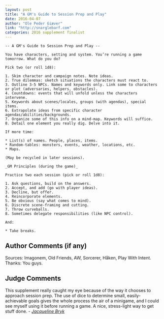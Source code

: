 ```yaml
---
layout: post
title: "A GM's Guide to Session Prep and Play"
date: 2016-04-07
author: "Ole Peder Giæver"
link: "http://snarglebarf.com"
categories: 2016 supplement finalist
---
```

```
-- A GM's Guide to Session Prep and Play --

You have characters, setting and system. You’re running a game tomorrow. What do you do?

Pick two (or roll 1d8):

1. Skim character and campaign notes. Note ideas.
2. True dilemmas: sketch situations the characters must react to.
3. Outline 3-5 NPCs. Names and keywords only. Link some to characters or plot (adversaries, helpers, obstacles).
4. Countdowns: events that will unfold unless the characters intervene.
5. Keywords about scenes/locales, groups (with agendas), special items. 
6. Extrapolate ideas from specific character agendas/abilities/backgrounds.
7. Organize some of this info on a mind-map. Keywords will suffice.
8. Detail one element you really dig. Delve into it.

If more time:

* List(s) of names. People, places, items.
* Random-tables: monsters, events, weather, locations, etc. 
* Maps.

(May be recycled in later sessions). 

_GM Principles (during the game)_

Practice two each session (pick or roll 1d8):

1. Ask questions, build on the answers.
2. Accept, and add (go with player ideas).
3. Decline, but offer.
4. Reincorporate elements.
5. Be obvious (say what comes to mind).
6. Discrete scene-framing and cutting.
7. Throw curveballs.
8. Sometimes delegate responsibilities (like NPC control).

And:

* Take breaks.
```
## Author Comments (if any)

Sources: Imagonem, Old Friends, AW, Sorcerer, Håken, Play With Intent.
Thanks: You guys.

## Judge Comments
 
This supplement really caught my eye because of the way it chooses to approach session prep. The use of dice to determine small, easily-achievable goals gives the whole process the air of a minigame, and I could see myself using it before running a game. A nice, stress-light way to get stuff done. - [_Jacqueline Bryk_]({{site.baseurl}}/judges)